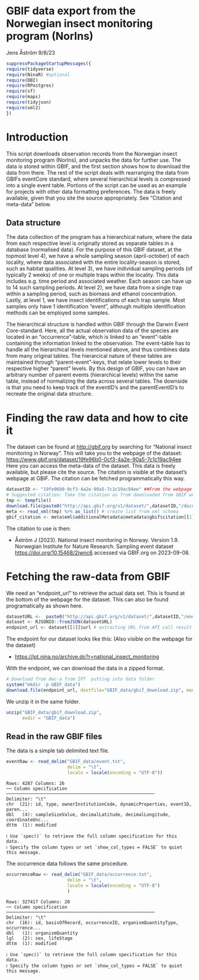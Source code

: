 GBIF data export from the Norwegian insect monitoring program (NorIns)
================
Jens Åström
9/8/23

``` r
suppressPackageStartupMessages({
require(tidyverse)
require(NinaR) #optional
require(DBI)
require(RPostgres)
require(sf)
require(maps)
require(tidyjson)
require(xml2)
})
```

# Introduction

This script downloads observation records from the Norwegian insect
monitoring program (NorIns), and unpacks the data for further use. The
data is stored within GBIF, and the first section shows how to download
the data from there. The rest of the script deals with rearranging the
data from GBIFs eventCore standard, where several hierarchical levels is
compressed into a single event table. Portions of the script can be used
as an example for projects with other data formatting preferences. The
data is freely available, given that you site the source appropriately.
See “Citation and meta-data” below.

## Data structure

The data collection of the program has a hierarchical nature, where the
data from each respective level is originally stored as separate tables
in a database (normalised data). For the purpose of this GBIF dataset,
at the topmost level 4), we have a whole sampling season (april-october)
of each locality, where data associated with the entire locality-season
is stored, such as habitat qualities. At level 3), we have individual
sampling periods (of typically 2 weeks) of one or multiple traps within
the locality. This data includes e.g. time period and associated
weather. Each season can have up to 14 such sampling periods. At level
2), we have data from a single trap within a sampling period, such as
biomass and ethanol concentration. Lastly, at level 1, we have insect
identifications of each trap sample. Most samples only have 1
identification “event”, although multiple identification methods can be
employed some samples.

The hierarchical structure is handled within GBIF through the Darwin
Event Core-standard. Here, all the actual observation data of the
species are located in an “occurrence”-table, which is linked to an
“event”-table containing the information linked to the observation. The
event-table has to handle all the hierarchical levels mentioned above,
and thus combines data from many original tables. The hierarcical nature
of these tables are maintained through “parent-event”-keys, that relate
lower levels to their respective higher “parent” levels. By this design
of GBIF, you can have an arbitrary number of parent events (hierarchical
levels) within the same table, instead of normalizing the data across
several tables. The downside is that you need to keep track of the
eventID’s and the parentEventID’s to recreate the original data
structure.

# Finding the raw data and how to cite it

The dataset can be found at http://gbif.org by searching for “National
insect monitoring in Norway”. This will take you to the webpage of the
dataset:
https://www.gbif.org/dataset/19fe96b0-0cf3-4a2e-90a5-7c1c19ac94ee Here
you can access the meta-data of the dataset. This data is freely
available, but please cite the source. The citation is visible at the
dataset’s webpage at GBIF. The citation can be fetched programmatically
this way.

``` r
datasetID <- "19fe96b0-0cf3-4a2e-90a5-7c1c19ac94ee" ##From the webpage URL
# Suggested citation: Take the citation as from downloaded from GBIF website, replace "via GBIF.org" by endpoint url. 
tmp <- tempfile()
download.file(paste0("http://api.gbif.org/v1/dataset/",datasetID,"/document"),tmp) # get medatadata from gbif api
meta <- read_xml(tmp) %>% as_list() # create list from xml schema
gbif_citation <- meta$eml$additionalMetadata$metadata$gbif$citation[[1]] # extract citation
```

The citation to use is then:

- Åström J (2023). National insect monitoring in Norway. Version 1.9.
  Norwegian Institute for Nature Research. Sampling event dataset
  https://doi.org/10.15468/2jwnc6 accessed via GBIF.org on 2023-09-08.

# Fetching the raw-data from GBIF

We need an “endpoint_url” to retrieve the actual data set. This is found
at the bottom of the webpage for the dataset. This can also be found
programatically as shown here.

``` r
datasetURL <-  paste0("http://api.gbif.org/v1/dataset/",datasetID,"/endpoint")
dataset <- RJSONIO::fromJSON(datasetURL)
endpoint_url <- dataset[[1]]$url # extracting URL from API call result
```

The endpoint for our dataset looks like this: (Also visible on the
webpage for the dataset)

- https://ipt.nina.no/archive.do?r=national_insect_monitoring

With the endpoint, we can download the data in a zipped format.

``` r
# Download from dwc-a from IPT  putting into data folder
system("mkdir -p GBIF_data")
download.file(endpoint_url, destfile="GBIF_data/gbif_download.zip", mode="wb")
```

We unzip it in the same folder.

``` r
unzip("GBIF_data/gbif_download.zip",
      exdir = "GBIF_data")
```

## Read in the raw GBIF files

The data is a simple tab delimited text file.

``` r
eventRaw <- read_delim("GBIF_data/event.txt", 
                       delim = "\t",
                       locale = locale(encoding = "UTF-8"))
```

    Rows: 4287 Columns: 26
    ── Column specification ────────────────────────────────────────────────────────
    Delimiter: "\t"
    chr  (21): id, type, ownerInstitutionCode, dynamicProperties, eventID, paren...
    dbl   (4): sampleSizeValue, decimalLatitude, decimalLongitude, coordinateUnc...
    dttm  (1): modified

    ℹ Use `spec()` to retrieve the full column specification for this data.
    ℹ Specify the column types or set `show_col_types = FALSE` to quiet this message.

The occurrence data follows the same procedure.

``` r
occurrenceRaw <- read_delim("GBIF_data/occurrence.txt", 
                       delim = "\t",
                       locale = locale(encoding = "UTF-8")
                       )
```

    Rows: 327417 Columns: 20
    ── Column specification ────────────────────────────────────────────────────────
    Delimiter: "\t"
    chr  (16): id, basisOfRecord, occurrenceID, organismQuantityType, occurrence...
    dbl   (1): organismQuantity
    lgl   (2): sex, lifeStage
    dttm  (1): modified

    ℹ Use `spec()` to retrieve the full column specification for this data.
    ℹ Specify the column types or set `show_col_types = FALSE` to quiet this message.
